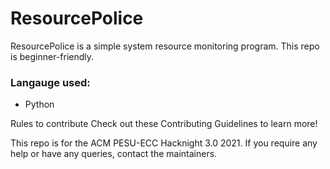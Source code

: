 # ResourcePolice

ResourcePolice is a simple system resource monitoring program. This repo is beginner-friendly.

### Langauge used:

- Python

Rules to contribute
Check out these Contributing Guidelines to learn more!

This repo is for the ACM PESU-ECC Hacknight 3.0 2021. If you require any help or have any queries, contact the maintainers.
